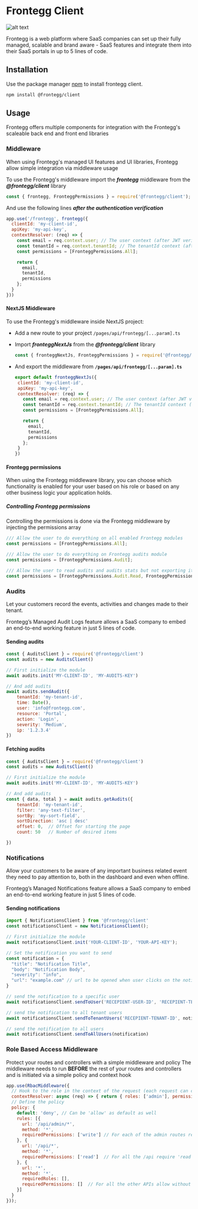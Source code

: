 # Frontegg Client

![alt text](https://fronteggstuff.blob.core.windows.net/frongegg-logos/logo-transparent.png)

Frontegg is a web platform where SaaS companies can set up their fully managed, scalable and brand aware - SaaS features and integrate them into their SaaS portals in up to 5 lines of code.


## Installation

Use the package manager [npm](https://www.npmjs.com/) to install frontegg client.

```bash
npm install @frontegg/client
```

## Usage

Frontegg offers multiple components for integration with the Frontegg's scaleable back end and front end libraries

### Middleware

When using Frontegg's managed UI features and UI libraries, Frontegg allow simple integration via middleware usage

To use the Frontegg's middleware import the ***frontegg*** middleware from the ***@frontegg/client*** library

```javascript
const { frontegg, FronteggPermissions } = require('@frontegg/client');
```

And use the following lines ***after the authentication verification***

```javascript
app.use('/frontegg', frontegg({
  clientId: 'my-client-id',
  apiKey: 'my-api-key',
  contextResolver: (req) => {
    const email = req.context.user; // The user context (after JWT verification)
    const tenantId = req.context.tenantId; // The tenantId context (after JWT verification)
    const permissions = [FronteggPermissions.All];

    return {
      email,
      tenantId,
      permissions
    };
  }
}))
```

#### NextJS Middleware

To use the Frontegg's middleware inside NextJS project: 
 - Add a new route to your project `/pages/api/frontegg/[...param].ts`
 - Import ***fronteggNextJs***  from the ***@frontegg/client*** library

    ```javascript
    const { fronteggNextJs, FronteggPermissions } = require('@frontegg/client');
    ```

 - And export the middleware from **`/pages/api/frontegg/[...param].ts`**

    ```javascript
    export default fronteggNextJs({
     clientId: 'my-client-id',
     apiKey: 'my-api-key',
     contextResolver: (req) => {
       const email = req.context.user; // The user context (after JWT verification)
       const tenantId = req.context.tenantId; // The tenantId context (after JWT verification)
       const permissions = [FronteggPermissions.All];
    
       return {
         email,
         tenantId,
         permissions
       };
     }
    })
    ```


#### Frontegg permissions

When using the Frontegg middleware library, you can choose which functionality is enabled for your user based on his role or based on any other business logic your application holds.

##### Controlling Frontegg permissions

Controlling the permissions is done via the Frontegg middleware by injecting the permissions array

```javascript
/// Allow the user to do everything on all enabled Frontegg modules
const permissions = [FronteggPermissions.All]; 
```

```javascript
/// Allow the user to do everything on Frontegg audits module
const permissions = [FronteggPermissions.Audit]; 
```

```javascript
/// Allow the user to read audits and audits stats but not exporting it
const permissions = [FronteggPermissions.Audit.Read, FronteggPermissions.Audit.Stats]; 
```



### Audits

Let your customers record the events, activities and changes made to their tenant.

Frontegg’s Managed Audit Logs feature allows a SaaS company to embed an end-to-end working feature in just 5 lines of code.


#### Sending audits

```javascript
const { AuditsClient } = require('@frontegg/client')
const audits = new AuditsClient()

// First initialize the module
await audits.init('MY-CLIENT-ID', 'MY-AUDITS-KEY')

// And add audits
await audits.sendAudit({
    tenantId: 'my-tenant-id',
    time: Date(),
    user: 'info@frontegg.com',
    resource: 'Portal',
    action: 'Login',
    severity: 'Medium',
    ip: '1.2.3.4'
})

```

#### Fetching audits

```javascript
const { AuditsClient } = require('@frontegg/client')
const audits = new AuditsClient()

// First initialize the module
await audits.init('MY-CLIENT-ID', 'MY-AUDITS-KEY')

// And add audits
const { data, total } = await audits.getAudits({
    tenantId: 'my-tenant-id',
    filter: 'any-text-filter',
    sortBy: 'my-sort-field',
    sortDirection: 'asc | desc'
    offset: 0,  // Offset for starting the page
    count: 50   // Number of desired items

})

```


### Notifications

Allow your customers to be aware of any important business related event they need to pay attention to, both in the dashboard and even when offline.

Frontegg’s Managed Notifications feature allows a SaaS company to embed an end-to-end working feature in just 5 lines of code.


#### Sending notifications

```javascript
import { NotificationsClient } from '@frontegg/client'
const notificationsClient = new NotificationsClient();

// First initialize the module
await notificationsClient.init('YOUR-CLIENT-ID', 'YOUR-API-KEY');

// Set the notification you want to send
const notification = {
  "title": "Notification Title",
  "body": "Notification Body",
  "severity": "info",
  "url": "example.com" // url to be opened when user clicks on the notification
}

// send the notification to a specific user 
await notificationsClient.sendToUser('RECEPIENT-USER-ID', 'RECEPIENT-TENANT-ID', notification)

// send the notification to all tenant users
await notificationsClient.sendToTenantUsers('RECEPIENT-TENANT-ID', notification)

// send the notification to all users
await notificationsClient.sendToAllUsers(notification)

```

### Role Based Access Middleware
Protect your routes and controllers with a simple middleware and policy
The middleware needs to run **BEFORE** the rest of your routes and controllers and is initiated via a simple policy and context hook

```javascript
app.use(RbacMiddleware({
  // Hook to the role in the context of the request (each request can contain several roles / permissions)
  contextResolver: async (req) => { return { roles: ['admin'], permissions: ['rule.delete'] } },
  // Define the policy
  policy: {
    default: 'deny', // Can be 'allow' as default as well
    rules: [{
      url: '/api/admin/*',
      method: '*',
      requiredPermissions: ['write'] // For each of the admin routes require 'write' permissions
    }, {
      url: '/api/*',
      method: '*',
      requiredPermissions: ['read']  // For all the /api require 'read' permissions
    }, {
      url: '*',
      method: '*',
      requiredRoles: [],
      requiredPermissions: []  // For all the other APIs allow without any required permissions / roles
    }]
  }
}));
```
